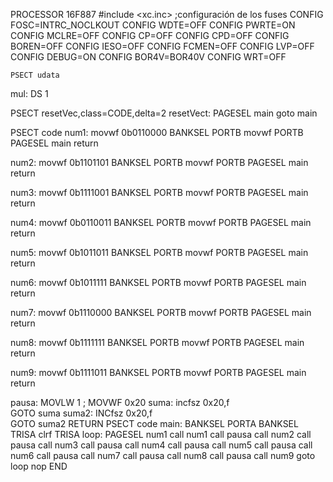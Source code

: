 PROCESSOR 16F887
    #include <xc.inc>
    ;configuración de los fuses
    CONFIG FOSC=INTRC_NOCLKOUT
    CONFIG WDTE=OFF
    CONFIG PWRTE=ON
    CONFIG MCLRE=OFF
    CONFIG CP=OFF
    CONFIG CPD=OFF
    CONFIG BOREN=OFF
    CONFIG IESO=OFF
    CONFIG FCMEN=OFF
    CONFIG LVP=OFF
    CONFIG DEBUG=ON
    CONFIG BOR4V=BOR40V
    CONFIG WRT=OFF
    
    PSECT udata
 mul:
    DS 1
    
PSECT resetVec,class=CODE,delta=2
    resetVect:
	PAGESEL main
	goto main
	
PSECT code
 num1:
    movwf 0b0110000
    BANKSEL PORTB
    movwf PORTB
    PAGESEL main
    return
    
 num2:
    movwf 0b1101101
    BANKSEL PORTB
    movwf PORTB
    PAGESEL main
    return
    
num3:
    movwf 0b1111001
    BANKSEL PORTB
    movwf PORTB
    PAGESEL main
    return
    
num4:
    movwf 0b0110011
    BANKSEL PORTB
    movwf PORTB
    PAGESEL main
    return
    
 num5:
    movwf 0b1011011
    BANKSEL PORTB
    movwf PORTB
    PAGESEL main
    return
    
 num6:
    movwf 0b1011111
    BANKSEL PORTB
    movwf PORTB
    PAGESEL main
    return
    
num7:
    movwf 0b1110000
    BANKSEL PORTB
    movwf PORTB
    PAGESEL main
    return
    
num8:
    movwf 0b1111111
    BANKSEL PORTB
    movwf PORTB
    PAGESEL main
    return
    
num9:
    movwf 0b1111011
    BANKSEL PORTB
    movwf PORTB
    PAGESEL main
    return
    
pausa:
    MOVLW   1			; 
    MOVWF   0x20
suma:
    incfsz  0x20,f		
    GOTO    suma
suma2:
    INCfsz  0x20,f		
    GOTO    suma2
     RETURN
    PSECT code
 main:
    BANKSEL PORTA
    BANKSEL TRISA
    clrf TRISA
    loop:
    PAGESEL num1
    call num1
    call pausa
    call num2
    call pausa
    call num3
    call pausa
    call num4
    call pausa
    call num5
    call pausa
    call num6
    call pausa
    call num7
    call pausa
    call num8
    call pausa
    call num9
    goto loop
    nop
    END
